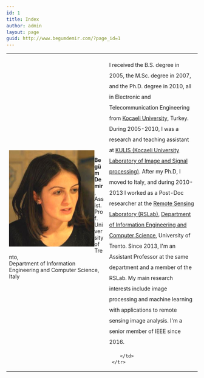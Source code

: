```yaml
---
id: 1
title: Index
author: admin
layout: page
guid: http://www.begumdemir.com/?page_id=1
---
```


<table>
  <tbody>
    <tr>
      <td style="text-align: left" width="250px">
      <p><img style="margin-bottom: 10px" alt="" src="./assets/images/begum_demir_2.jpg" align="left" width="90%"></p>
      <br>
      <b>Begüm Demir</b>, Assist. Prof. <br />
      University of Trento, <br />
      Department of Information Engineering and Computer Science, Italy
      </td>
      <td valign="top">

<p style="line-height: 200%;">
I received the B.S. degree in 2005, the M.Sc. degree in 2007, and the Ph.D. degree in 2010, all in Electronic and Telecommunication Engineering from <a href="http://www.kocaeli.edu.tr/int/">Kocaeli University</a>, Turkey. During 2005-2010, I was a research and teaching assistant at <a href="http://kulis.kocaeli.edu.tr/index_en.php">KULIS (Kocaeli University Laboratory of Image and Signal processing)</a>. After my Ph.D, I moved to Italy,  and during 2010-2013 I worked as a Post-Doc researcher at the <a href="http://disi.unitn.it/rslab/index.php" target="_blank">Remote Sensing Laboratory (RSLab)</a>, <a href="http://disi.unitn.it" target="_blank">Department of Information Engineering and Computer Science</a>, University of Trento. Since 2013, I'm an Assistant Professor at the same department and a member of the RSLab. My main research interests include image processing and machine learning with applications to remote sensing image analysis. I'm a senior member of IEEE since 2016.
</p>

        </td>
     </tr>
  </tbody>
</table>